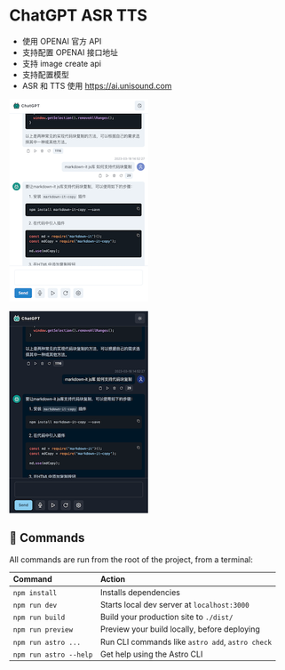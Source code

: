 # ChatGPT ASR TTS

- 使用 OPENAI 官方 API
- 支持配置 OPENAI 接口地址
- 支持 image create api
- 支持配置模型
- ASR 和 TTS 使用 <https://ai.unisound.com>

![Light](./screenshot-light.png)

![Dark](./screenshot-dark.png)

## 🧞 Commands

All commands are run from the root of the project, from a terminal:

| Command                | Action                                           |
| :--------------------- | :----------------------------------------------- |
| `npm install`          | Installs dependencies                            |
| `npm run dev`          | Starts local dev server at `localhost:3000`      |
| `npm run build`        | Build your production site to `./dist/`          |
| `npm run preview`      | Preview your build locally, before deploying     |
| `npm run astro ...`    | Run CLI commands like `astro add`, `astro check` |
| `npm run astro --help` | Get help using the Astro CLI                     |

